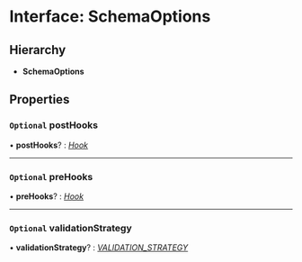 # Interface: SchemaOptions

## Hierarchy

* **SchemaOptions**

## Properties

### `Optional` postHooks

• **postHooks**? : *[Hook](../globals.md#hook)*

___

### `Optional` preHooks

• **preHooks**? : *[Hook](../globals.md#hook)*

___

### `Optional` validationStrategy

• **validationStrategy**? : *[VALIDATION_STRATEGY](../enums/validation_strategy.md)*
